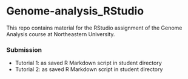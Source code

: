 # Genome-analysis_RStudio
This repo contains material for the RStudio assignment of the Genome Analysis course at Northeastern University.

### Submission ###
+ Tutorial 1: as saved R Markdown script in student directory
+ Tutorial 2: as saved R Markdown script in student directory

